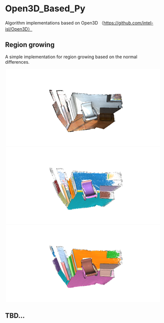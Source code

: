 # Open3D_Based_Py

Algorithm implementations based on Open3D （https://github.com/intel-isl/Open3D）

## Region growing
A simple implementation for region growing based on the normal differences. 

<div align=center><img src="https://github.com/GeoVectorMatrix/Open3D_Based_Py/blob/main/Imgs/RG0.png" width="500" height="250"/><br/></div>

<div align=center><img src="https://github.com/GeoVectorMatrix/Open3D_Based_Py/blob/main/Imgs/RG5.png" width="500" height="250"/><br/></div>

<div align=center><img src="https://github.com/GeoVectorMatrix/Open3D_Based_Py/blob/main/Imgs/RG10.png" width="500" height="250"/><br/></div>

## TBD...
